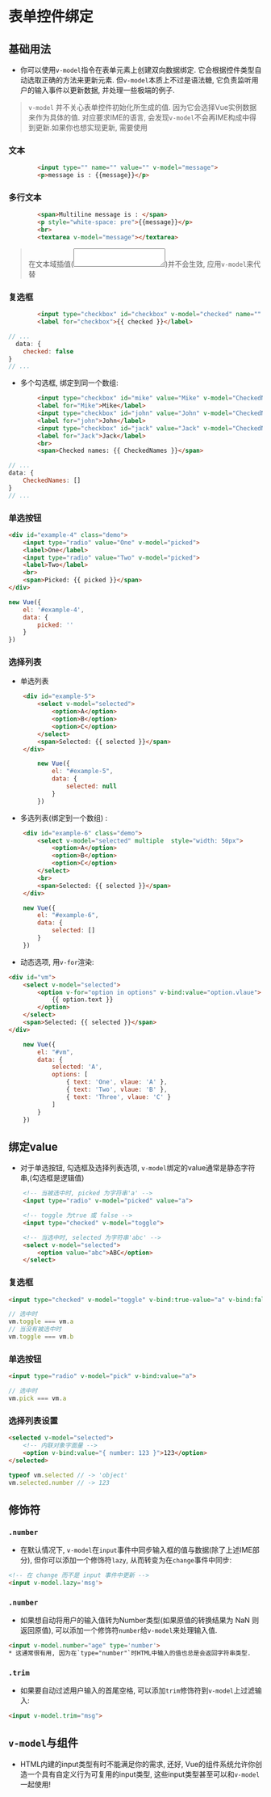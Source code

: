 # 表单控件绑定

## 基础用法
* 你可以使用`v-model`指令在表单元素上创建双向数据绑定. 它会根据控件类型自动选取正确的方法来更新元素. 但`v-model`本质上不过是语法糖, 它负责监听用户的输入事件以更新数据, 并处理一些极端的例子.
> `v-model` 并不关心表单控件初始化所生成的值. 因为它会选择Vue实例数据来作为具体的值.
> 对应要求IME的语言, 会发现`v-model`不会再IME构成中得到更新.如果你也想实现更新, 需要使用

### 文本
```html
        <input type="" name="" value="" v-model="message">
        <p>message is : {{message}}</p>
```

### 多行文本
```html
        <span>Multiline message is : </span>
        <p style="white-space: pre">{{message}}</p>
        <br>
        <textarea v-model="message"></textarea>
```
> 在文本域插值(<textarea></textarea>)并不会生效, 应用`v-model`来代替

### 复选框
```html
        <input type="checkbox" id="checkbox" v-model="checked" name="" value="">
        <label for="checkbox">{{ checked }}</label>
```
```js
// ...
  data: {
    checked: false
}
// ...
```
* 多个勾选框, 绑定到同一个数组:
```html
        <input type="checkbox" id="mike" value="Mike" v-model="CheckedNames">
        <label for="Mike">Mike</label>
        <input type="checkbox" id="john" value="John" v-model="CheckedNames">
        <label for="john">John</label>
        <input type="checkbox" id="jack" value="Jack" v-model="CheckedNames">
        <label for="Jack">Jack</label>
        <br>
        <span>Checked names: {{ CheckedNames }}</span>
```
```js
// ...
data: {   
    CheckedNames: []
}
// ...
```

### 单选按钮
```html
<div id="example-4" class="demo">
    <input type="radio" value="One" v-model="picked">
    <label>One</label>
    <input type="radio" value="Two" v-model="picked">
    <label>Two</label>
    <br>
    <span>Picked: {{ picked }}</span>
</div>
```
```js
new Vue({
    el: '#example-4',
    data: {
        picked: ''
    }
})
```

### 选择列表
* 单选列表
```html
    <div id="example-5">
        <select v-model="selected">
            <option>A</option>
            <option>B</option>
            <option>C</option>
        </select>
        <span>Selected: {{ selected }}</span>
    </div>
```
```js
        new Vue({
            el: "#example-5",
            data: {
                selected: null
            }
        })
```
* 多选列表(绑定到一个数组) :
```html
    <div id="example-6" class="demo">
        <select v-model="selected" multiple  style="width: 50px">
            <option>A</option>
            <option>B</option>
            <option>C</option>
        </select>
        <br>
        <span>Selected: {{ selected }}</span>
    </div>
```
```js
    new Vue({
        el: "#example-6",
        data: {
            selected: []
        }
    })
```
* 动态选项, 用`v-for`渲染:
```html
<div id="vm">
    <select v-model="selected">
        <option v-for="option in options" v-bind:value="option.vlaue">
            {{ option.text }}
        </option>
    </select>
    <span>Selected: {{ selected }}</span>
</div>
```
```js
    new Vue({
        el: "#vm",
        data: {
            selected: 'A',
            options: [
                { text: 'One', vlaue: 'A' },
                { text: 'Two', vlaue: 'B' },
                { text: 'Three', vlaue: 'C' }
            ]
        }
    })
```

## 绑定value
* 对于单选按钮, 勾选框及选择列表选项, `v-model`绑定的value通常是静态字符串,(勾选框是逻辑值)
```html
    <!-- 当被选中时, picked 为字符串'a' -->
    <input type="radio" v-model="picked" value="a">

    <!-- toggle 为true 或 false -->
    <input type="checked" v-model="toggle">

    <!-- 当选中时, selected 为字符串'abc' -->
    <select v-model="selected">
        <option value="abc">ABC</option>
    </select>
```

### 复选框
```html
<input type="checked" v-model="toggle" v-bind:true-value="a" v-bind:false-value="b">
```
```js
// 选中时
vm.toggle === vm.a
// 当没有被选中时
vm.toggle === vm.b
```

### 单选按钮
```html
<input type="radio" v-model="pick" v-bind:value="a">
```
```js
// 选中时
vm.pick === vm.a
```

### 选择列表设置
```html
<selected v-model="selected">
    <!-- 内联对象字面量 -->
    <option v-bind:value="{ number: 123 }">123</option>
</selected>
```
```js
typeof vm.selected // -> 'object'
vm.selected.number // -> 123
```

## 修饰符
### `.number`
* 在默认情况下, `v-model`在`input`事件中同步输入框的值与数据(除了上述IME部分), 但你可以添加一个修饰符`lazy`, 从而转变为在`change`事件中同步:
```html
<!-- 在 change 而不是 input 事件中更新 -->
<input v-model.lazy='msg'>
```

### `.number`
* 如果想自动将用户的输入值转为Number类型(如果原值的转换结果为 NaN 则返回原值), 可以添加一个修饰符`number`给`v-model`来处理输入值.
```html
<input v-model.number="age" type='number'>
* 这通常很有用, 因为在`type="number"`时HTML中输入的值也总是会返回字符串类型.
```

### `.trim`
* 如果要自动过滤用户输入的首尾空格, 可以添加`trim`修饰符到`v-model`上过滤输入:
```html
<input v-model.trim="msg">
```

## `v-model`与组件
* HTML内建的input类型有时不能满足你的需求, 还好, Vue的组件系统允许你创造一个具有自定义行为可复用的input类型, 这些input类型甚至可以和`v-model`一起使用!